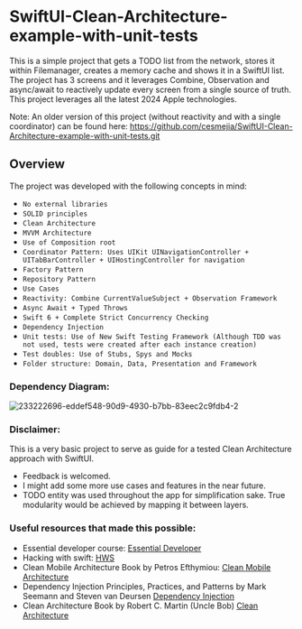 # SwiftUI-Clean-Architecture-example-with-unit-tests

This is a simple project that gets a TODO list from the network, stores it within Filemanager, creates a memory cache and shows it in a SwiftUI list.
The project has 3 screens and it leverages Combine, Observation and async/await to reactively update every screen from a single source of truth.
This project leverages all the latest 2024 Apple technologies.

Note: An older version of this project (without reactivity and with a single coordinator) can be found here: https://github.com/cesmejia/SwiftUI-Clean-Architecture-example-with-unit-tests.git

## Overview

The project was developed with the following concepts in mind:

- ``No external libraries``
- ``SOLID principles``
- ``Clean Architecture``
- ``MVVM Architecture``
- ``Use of Composition root``
- ``Coordinator Pattern: Uses UIKit UINavigationController + UITabBarController + UIHostingController for navigation``
- ``Factory Pattern``
- ``Repository Pattern``
- ``Use Cases``
- ``Reactivity: Combine CurrentValueSubject + Observation Framework``
- ``Async Await + Typed Throws``
- ``Swift 6 + Complete Strict Concurrency Checking``
- ``Dependency Injection``
- ``Unit tests: Use of New Swift Testing Framework (Although TDD was not used, tests were created after each instance creation)``
- ``Test doubles: Use of Stubs, Spys and Mocks``
- ``Folder structure: Domain, Data, Presentation and Framework``

### Dependency Diagram:

![233222696-eddef548-90d9-4930-b7bb-83eec2c9fdb4-2](https://github.com/user-attachments/assets/7e1f4897-6c28-4e5d-abd0-f5828a4265be)

### Disclaimer:

This is a very basic project to serve as guide for a tested Clean Architecture approach with SwiftUI.

- Feedback is welcomed.
- I might add some more use cases and features in the near future.
- TODO entity was used throughout the app for simplification sake. True modularity would be achieved by mapping it between layers.

### Useful resources that made this possible:

- Essential developer course: [Essential Developer](https://www.essentialdeveloper.com)
- Hacking with swift: [HWS](https://www.hackingwithswift.com)
- Clean Mobile Architecture Book by Petros Efthymiou: [Clean Mobile Architecture](https://www.petrosefthymiou.com/product-page/clean-mobile-architecture)
- Dependency Injection Principles, Practices, and Patterns by Mark Seemann and Steven van Deursen [Dependency Injection](https://www.goodreads.com/en/book/show/44416307-dependency-injection-principles-practices-and-patterns)
- Clean Architecture Book by Robert C. Martin (Uncle Bob) [Clean Architecture](https://www.goodreads.com/book/show/18043011-clean-architecture?ref=nav_sb_ss_1_11)

